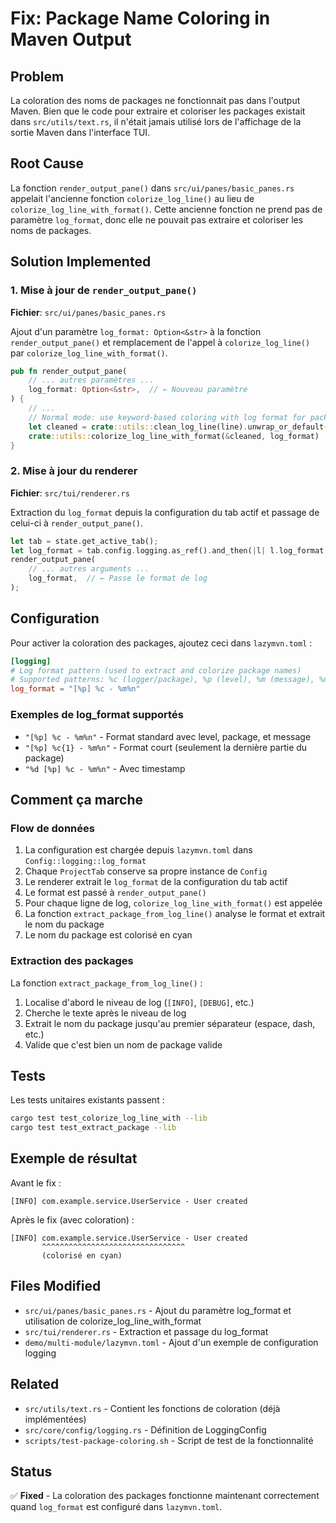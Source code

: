 # Fix: Package Name Coloring in Maven Output

## Problem
La coloration des noms de packages ne fonctionnait pas dans l'output Maven. Bien que le code pour extraire et coloriser les packages existait dans `src/utils/text.rs`, il n'était jamais utilisé lors de l'affichage de la sortie Maven dans l'interface TUI.

## Root Cause
La fonction `render_output_pane()` dans `src/ui/panes/basic_panes.rs` appelait l'ancienne fonction `colorize_log_line()` au lieu de `colorize_log_line_with_format()`. Cette ancienne fonction ne prend pas de paramètre `log_format`, donc elle ne pouvait pas extraire et coloriser les noms de packages.

## Solution Implemented

### 1. Mise à jour de `render_output_pane()`
**Fichier**: `src/ui/panes/basic_panes.rs`

Ajout d'un paramètre `log_format: Option<&str>` à la fonction `render_output_pane()` et remplacement de l'appel à `colorize_log_line()` par `colorize_log_line_with_format()`.

```rust
pub fn render_output_pane(
    // ... autres paramètres ...
    log_format: Option<&str>,  // ← Nouveau paramètre
) {
    // ...
    // Normal mode: use keyword-based coloring with log format for package extraction
    let cleaned = crate::utils::clean_log_line(line).unwrap_or_default();
    crate::utils::colorize_log_line_with_format(&cleaned, log_format)  // ← Utilise le format
}
```

### 2. Mise à jour du renderer
**Fichier**: `src/tui/renderer.rs`

Extraction du `log_format` depuis la configuration du tab actif et passage de celui-ci à `render_output_pane()`.

```rust
let tab = state.get_active_tab();
let log_format = tab.config.logging.as_ref().and_then(|l| l.log_format.as_deref());
render_output_pane(
    // ... autres arguments ...
    log_format,  // ← Passe le format de log
);
```

## Configuration
Pour activer la coloration des packages, ajoutez ceci dans `lazymvn.toml` :

```toml
[logging]
# Log format pattern (used to extract and colorize package names)
# Supported patterns: %c (logger/package), %p (level), %m (message), %n (newline)
log_format = "[%p] %c - %m%n"
```

### Exemples de log_format supportés
- `"[%p] %c - %m%n"` - Format standard avec level, package, et message
- `"[%p] %c{1} - %m%n"` - Format court (seulement la dernière partie du package)
- `"%d [%p] %c - %m%n"` - Avec timestamp

## Comment ça marche

### Flow de données
1. La configuration est chargée depuis `lazymvn.toml` dans `Config::logging::log_format`
2. Chaque `ProjectTab` conserve sa propre instance de `Config`
3. Le renderer extrait le `log_format` de la configuration du tab actif
4. Le format est passé à `render_output_pane()`
5. Pour chaque ligne de log, `colorize_log_line_with_format()` est appelée
6. La fonction `extract_package_from_log_line()` analyse le format et extrait le nom du package
7. Le nom du package est colorisé en cyan

### Extraction des packages
La fonction `extract_package_from_log_line()` :
1. Localise d'abord le niveau de log (`[INFO]`, `[DEBUG]`, etc.)
2. Cherche le texte après le niveau de log
3. Extrait le nom du package jusqu'au premier séparateur (espace, dash, etc.)
4. Valide que c'est bien un nom de package valide

## Tests
Les tests unitaires existants passent :
```bash
cargo test test_colorize_log_line_with --lib
cargo test test_extract_package --lib
```

## Exemple de résultat
Avant le fix :
```
[INFO] com.example.service.UserService - User created
```

Après le fix (avec coloration) :
```
[INFO] com.example.service.UserService - User created
       ^^^^^^^^^^^^^^^^^^^^^^^^^^^^^^^^
       (colorisé en cyan)
```

## Files Modified
- `src/ui/panes/basic_panes.rs` - Ajout du paramètre log_format et utilisation de colorize_log_line_with_format
- `src/tui/renderer.rs` - Extraction et passage du log_format
- `demo/multi-module/lazymvn.toml` - Ajout d'un exemple de configuration logging

## Related
- `src/utils/text.rs` - Contient les fonctions de coloration (déjà implémentées)
- `src/core/config/logging.rs` - Définition de LoggingConfig
- `scripts/test-package-coloring.sh` - Script de test de la fonctionnalité

## Status
✅ **Fixed** - La coloration des packages fonctionne maintenant correctement quand `log_format` est configuré dans `lazymvn.toml`.
